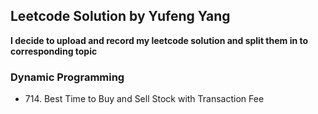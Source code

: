 ## Leetcode Solution by Yufeng Yang

**I decide to upload and record my leetcode solution and split them in to corresponding topic**

### Dynamic Programming
<ul>
    <li> 714. Best Time to Buy and Sell Stock with Transaction Fee
</ul>

